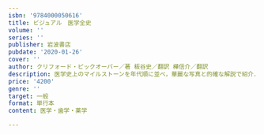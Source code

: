 ```yaml
---
isbn: '9784000050616'
title: ビジュアル　医学全史
volume: ''
series: ''
publisher: 岩波書店
pubdate: '2020-01-26'
cover: ''
author: クリフォード・ピックオーバー／著 板谷史／翻訳 樺信介／翻訳
description: 医学史上のマイルストーンを年代順に並べ，華麗な写真と的確な解説で紹介．ピックオーバーの「全史」第三弾！
price: '4200'
genre: ''
target: 一般
format: 単行本
content: 医学・歯学・薬学

---
```

